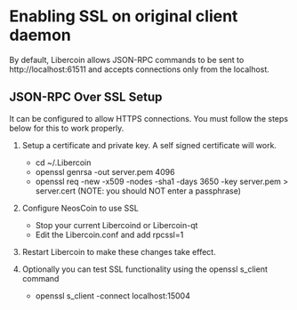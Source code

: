 Enabling SSL on original client daemon
======================================
By default, Libercoin allows JSON-RPC commands to be sent to http://localhost:61511
and accepts connections only from the localhost.

JSON-RPC Over SSL Setup
-----------------------
It can be configured to allow HTTPS connections.  You must follow the steps below
for this to work properly.

1. Setup a certificate and private key.  A self signed certificate will work.
    * cd ~/.Libercoin
    * openssl genrsa -out server.pem 4096
    * openssl req -new -x509 -nodes -sha1 -days 3650 -key server.pem > server.cert
    (NOTE: you should NOT enter a passphrase)

2. Configure NeosCoin to use SSL
    * Stop your current Libercoind or Libercoin-qt
    * Edit the Libercoin.conf and add
      rpcssl=1

3. Restart Libercoin to make these changes take effect.

4. Optionally you can test SSL functionality using the openssl s_client command
    * openssl s_client -connect localhost:15004
